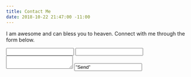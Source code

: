 ```yaml
---
title: Contact Me
date: 2018-10-22 21:47:00 -11:00
---
```


I am awesome and can bless you to heaven. Connect with me through the form below.

<form action="//formspree.io/your@email.com" method="POST">
 <input type="text" name="name">
 <input type="email" name="_replyto">
 <textarea name="message"></textarea>
<input type="text" name="_gotcha" style="display:none">
 <input type="hidden" name="_subject" value="Message via http://somethingawesome123.com">
<input type=”submit” value=”Send”>
</form>